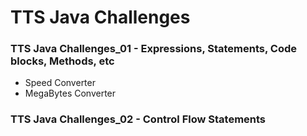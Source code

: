 # TTS Java Challenges
### TTS Java Challenges_01 - Expressions, Statements, Code blocks, Methods, etc
  - Speed Converter
  - MegaBytes Converter
### TTS Java Challenges_02 - Control Flow Statements
